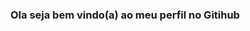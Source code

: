 ###  Ola seja bem vindo(a) ao meu perfil no Gitihub
<!--
**alexs30/alexs30** is a ✨ _special_ ✨ repository because its `README.md` (this file) appears on your GitHub profile.


<div align="center">
  <a href="https://github.com/alexs30">
  <img height="180em" src="https://github-readme-stats.vercel.app/api?username=alexs30&icons=true&theme=dracula&include_all_commits=true&count_private=true"/>
  <img height="180em" src="https://github-readme-stats.vercel.app/api/top-langs/?username=alexs30&=compact&langs_count=7&theme=dracula"/>
</div>




